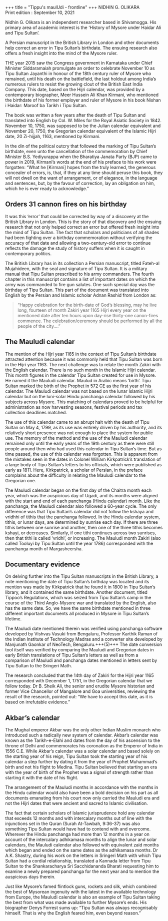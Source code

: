 +++
title = "Tippu's maulUdi - frontline"
+++
NIDHIN G. OLIKARA  
Print edition : September 10, 2021  

Nidhin G. Olikara is an independent researcher based in Shivamogga. His primary area of academic interest is the ‘History of Mysore under Haidar Ali and Tipu Sultan’.

A Persian manuscript in the British Library in London and other documents help correct an error in Tipu Sultan’s birthdate. The ensuing research also offers a fresh insight into the mind of the Mysore ruler.

THE year 2015 saw the Congress government in Karnataka under Chief Minister Siddaramaiah promulgate an order to celebrate November 10 as Tipu Sultan Jayanthi in honour of the 18th century ruler of Mysore who remained, until his death on the battlefield, the last holdout among India’s numerous rulers to resist the growing clout of the British East India Company. This date, based on the Hijri calendar, was provided by a contemporary biographer, Meer Hussein Ali Khan Kirmani, who mentioned the birthdate of his former employer and ruler of Mysore in his book Nishan i Haidar: Maroof ba Tarikh i Tipu Sultan.

The book was written a few years after the death of Tipu Sultan and translated into English by Col. W. Miles for the Royal Asiatic Society in 1842. November 10, 1750, was supposed to be the Julian calendar equivalent and November 20, 1750, the Gregorian calendar equivalent of the Islamic Hijri date, 20 Zi-hijjah, 1163, mentioned by Kirmani.

In the din of the political outcry that followed the marking of Tipu Sultan’s birthdate, even unto the cancellation of the commemoration by Chief Minister B.S. Yediyurappa when the Bharatiya Janata Party (BJP) came to power in 2019, Kirmani’s words at the end of his preface to his work were forgotten: “What he [Kirmani] hopes from the truly learned, the generous concealer of errors, is, that, if they at any time should peruse this book, they will not dwell on the want of arrangement, or of elegance, in the language and sentences, but, by the favour of correction, lay an obligation on him, which he is ever ready to acknowledge.”

## Orders 31 cannon fires on his birthday

It was this ‘error’ that could be corrected by way of a discovery at the British Library in London. This is the story of that discovery and the ensuing research that not only helped correct an error but offered fresh insight into the mind of Tipu Sultan. The fact that scholars and politicians of all shades had been fighting over a birthday commemoration without verifying the accuracy of that date and allowing a two-century-old error to continue reflects the damage the study of history suffers when it is caught in contemporary politics.

The British Library has in its collection a Persian manuscript, titled Fateh-al Mujahideen, with the seal and signature of Tipu Sultan. It is a military manual that Tipu Sultan prescribed to his army commanders. The fourth chapter in this manuscript contains a list of important dates on which the army was commanded to fire gun salutes. One such special day was the birthday of Tipu Sultan. This part of the document was translated into English by the Persian and Islamic scholar Adnan Rashid from London as:

> “Happy celebration for the birth-date of God’s blessing, may he live long, fourteen of month Zakiri year 1165 Hijri every year on the mentioned date after ten hours upon day-rise thirty-one canon-fires commence. The celebration/ceremony should be performed by all the people of the city….”

## The Mauludi calendar
The mention of the Hijri year 1165 in the context of Tipu Sultan’s birthdate attracted attention because it was commonly held that Tipu Sultan was born in the Hijri year 1163. The next challenge was to relate the month Zakiri with the English calendar. There is no such month in the Islamic Hijri calendar. This month figures in the calendar Tipu Sultan created for use in Mysore. He named it the Mauludi calendar. Maulud in Arabic means ‘birth’. Tipu Sultan marked the birth of the Prophet in 572 CE as the first year of his calendar. The Mauludi calendar was not based on the lunar Islamic Hijri calendar but on the luni-solar Hindu panchanga calendar followed by his subjects across Mysore. This matching of calendars proved to be helpful for administration as now harvesting seasons, festival periods and tax collection deadlines matched.

The use of this calendar came to an abrupt halt with the death of Tipu Sultan on May 4, 1799, as its use was entirely driven by his authority, and its relatively short presence was not enough to place the system for public use. The memory of the method and the use of the Mauludi calendar remained only until the early years of the 19th century as there were still people around then who had used this calendar in Tipu Sultan’s time. But as time passed, the use of this calendar was forgotten. This is apparent from the mistakes seen in the dates in Colonel William Kirkpatrick’s translation of a large body of Tipu Sultan’s letters to his officials, which were published as early as 1811. Here, Kirkpatrick, a scholar of Persian, in the preface complains about the difficulty in relating the Mauludi calendar to the Gregorian one.

The Mauludi calendar began on the first day of the Chaitra month each year, which was the auspicious day of Ugadi, and its months were aligned with the start and end of each panchanga (Hindu calendar) month. Like the panchanga, the Mauludi calendar also followed a 60-year cycle. The only difference was that Tipu Sultan’s calendar did not follow the kshaya and vridhhi of tithis that the panchanga followed. In the Hindu calendar system, tithis, or lunar days, are determined by sunrise each day. If there are three tithis between one sunrise and another, then one of the three tithis becomes kshayi, or decreases. Similarly, if one tithi continues across two sunrises, then that tithi is called ‘vridhi’, or increasing. The Mauludi month Zakiri (also called Tooluyi by Tipu Sultan until the year 1786) corresponded with the panchanga month of Margasheersha.

## Documentary evidence
On delving further into the Tipu Sultan manuscripts in the British Library, a note mentioning the date of Tipu Sultan’s birthday was located and its mention was made by Kirkpatrick that he found it in 1800 in Tipu Sultan’s library, and it contained the same birthdate. Another document, titled Tippoo’s Regulations, which was seized from Tipu Sultan’s camp in the course of the Third Anglo-Mysore war and translated by the English, also has the same date. So, we have the same birthdate mentioned in three different important documents all produced in Mysore in Tipu Sultan’s lifetime.

The Mauludi date mentioned therein was verified using panchanga software developed by Vishvas Vasuki from Bengaluru, Professor Karthik Raman of the Indian Institute of Technology Madras and a converter site developed by Manjunath Gaonkar of NeoTech, Bengaluru.+++(5)+++ The date conversion tool itself was verified by comparing the Mauludi and Gregorian dates in early British translations of Tipu Sultan’s letters as well as from a comparison of Mauludi and panchanga dates mentioned in letters sent by Tipu Sultan to the Sringeri Math.

The research concluded that the 14th day of Zakiri for the Hijri year 1165 corresponded with December 1, 1751, in the Gregorian calendar that we follow today. Dr B. Sheik Ali, the senior and erudite Mysore historian and former Vice Chancellor of Mangalore and Goa universities, reviewing the result of the research, pointed out: “We have to accept this date, as it is based on irrefutable evidence.”

## Akbar’s calendar
The Mughal emperor Akbar was the only other Indian Muslim monarch who introduced such a radically new system of calendar. Akbar’s calendar was known as the Tarikh-e-Elahi and dates from the day of his ascension to the throne of Delhi and commemorates his coronation as the Emperor of India in 1556 C.E. While Akbar’s calendar was a solar calendar and based solely on the starting year of his reign, Tipu Sultan took the starting year of his calendar a step further by dating it from the year of Prophet Muhammad’s birth and not his flight to Medina. Tipu Sultan believed that starting an era with the year of birth of the Prophet was a signal of strength rather than starting it with the date of his flight.

The arrangement of the Mauludi months in accordance with the months in the Hindu calendar would also have been a bold decision on his part as all documents emanating from his court now only carried the Mauludi era and not the Hijri dates that were ancient and sacred to Islamic civilisation.

The fact that certain scholars of Islamic jurisprudence hold any calendar that exceeds 12 months and with intercalary months out of line with the injunctions set in the Quran (Surah At-Tawbah, 9:36-37) was also something Tipu Sultan would have had to contend with and overcome. Wherever the Hindu panchanga had more than 12 months in a year on account of the intercalary adhikamasa months to align the lunar and solar calendars, the Mauludi calendar also followed with equivalent zaid months which began and ended on the same dates as the adhikamasa months. Dr A.K. Shastry, during his work on the letters in Sringeri Math with which Tipu Sultan had a cordial relationship, translated a Kannada letter from Tipu Sultan to the Shankaracharya Sri Sacchidananda Bharati requesting him to examine a newly prepared panchanga for the next year and to mention the auspicious days therein.

Just like Mysore’s famed flintlock guns, rockets and silk, which combined the best of Mysorean ingenuity with the latest in the available technology from Europe, the Mauludi calendar is also an example of Tipu Sultan taking the best from what was made available to further Mysore’s ends. His biographer Denys Forrest sums up: “Tipu Sultan was always recognisably himself. That is why the English feared him, even beyond reason.”

